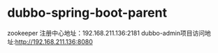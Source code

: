 # dubbo-spring-boot-parent
zookeeper 注册中心地址：192.168.211.136:2181
dubbo-admin项目访问地址:http://192.168.211.136:8080
